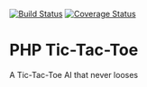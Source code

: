 [![Build Status](https://travis-ci.org/jormaechea/php-tic-tac-toe.svg?branch=master)](https://travis-ci.org/jormaechea/php-tic-tac-toe) [![Coverage Status](https://coveralls.io/repos/github/jormaechea/php-tic-tac-toe/badge.svg?branch=master)](https://coveralls.io/github/jormaechea/php-tic-tac-toe?branch=master)

# PHP Tic-Tac-Toe

A Tic-Tac-Toe AI that never looses